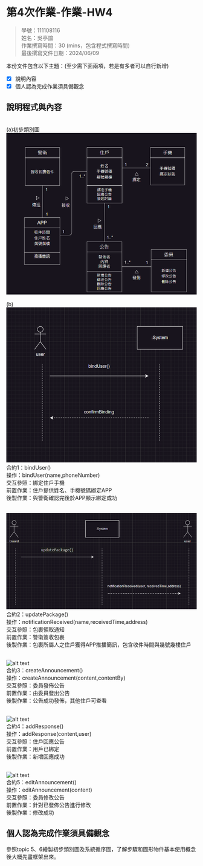 # 第4次作業-作業-HW4
>
>學號：111108116
><br />
>姓名：吳亭誼
><br />
>作業撰寫時間：30 (mins，包含程式撰寫時間)
><br />
>最後撰寫文件日期：2024/06/09
>

本份文件包含以下主題：(至少需下面兩項，若是有多者可以自行新增)
- [x] 說明內容
- [x] 個人認為完成作業須具備觀念

## 說明程式與內容
</br>(a)初步類別圖
</br>![alt text](a.png)

(b)
</br>![alt text](b1.png)
</br>合約1：bindUser()
</br>操作：bindUser(name,phoneNumber)
</br>交互參照：綁定住戶手機
</br>前置作業：住戶提供姓名、手機號碼綁定APP
</br>後製作業：與警衛確認完後於APP顯示綁定成功

</br>![alt text](b2.png)
</br>合約2：updatePackage()
</br>操作：notificationReceived(name,receivedTime,address)
</br>交互參照：包裹領取通知
</br>前置作業：警衛簽收包裹
</br>後製作業：包裹所屬人之住戶獲得APP推播簡訊，包含收件時間與幾號幾樓住戶

</br>![alt text](b3.png)
</br>合約3：createAnnouncement()
</br>操作：createAnnouncement(content,contentBy)
</br>交互參照：委員發佈公告
</br>前置作業：由委員發出公告
</br>後製作業：公告成功發佈，其他住戶可查看

</br>![alt text](b4.png)
</br>合約4：addResponse()
</br>操作：addResponse(content,user)
</br>交互參照：住戶回應公告
</br>前置作業：用戶已綁定
</br>後製作業：新增回應成功

</br>![alt text](b5.png)
</br>合約5：editAnnouncement()
</br>操作：editAnnouncement(content)
</br>交互參照：委員修改公告
</br>前置作業：針對已發佈公告進行修改
</br>後製作業：修改成功


## 個人認為完成作業須具備觀念

參照topic 5、6繪製初步類別圖及系統循序圖，了解步驟和圖形物件基本使用概念後大概先畫框架出來。